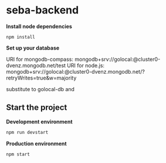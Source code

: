 # seba-backend

**Install node dependencies**

```
npm install
```

**Set up your database**

URI for mongodb-compass: mongodb+srv://golocal:<password>@cluster0-dvenz.mongodb.net/test
URI for node.js:  mongodb+srv://golocal:<password>@cluster0-dvenz.mongodb.net/<dbname>?retryWrites=true&w=majority
  
substitute <dbname> to golocal-db
and <password>
  
## Start the project

**Development environment**
```bash
npm run devstart
```

**Production environment**
```bash
npm start
```

